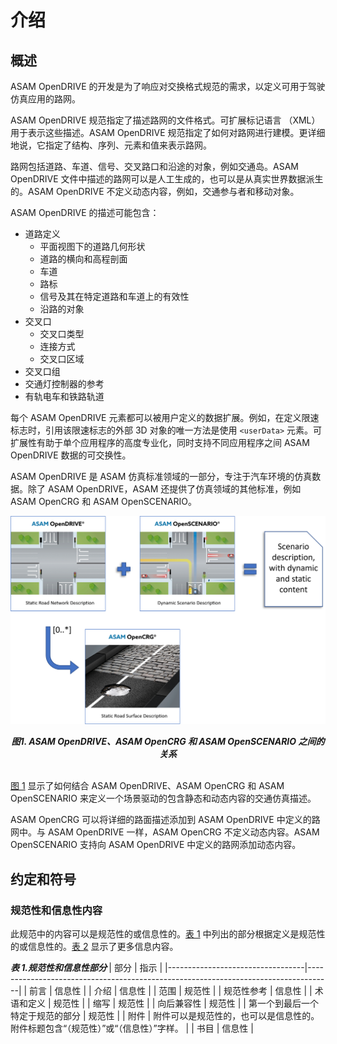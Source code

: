<h1> 介绍 </h1>

<h2> 概述 </h2>

ASAM OpenDRIVE 的开发是为了响应对交换格式规范的需求，以定义可用于驾驶仿真应用的路网。

ASAM OpenDRIVE 规范指定了描述路网的文件格式。可扩展标记语言 （XML） 用于表示这些描述。ASAM OpenDRIVE 规范指定了如何对路网进行建模。更详细地说，它指定了结构、序列、元素和值来表示路网。

路网包括道路、车道、信号、交叉路口和沿途的对象，例如交通岛。ASAM OpenDRIVE 文件中描述的路网可以是人工生成的，也可以是从真实世界数据派生的。ASAM OpenDRIVE 不定义动态内容，例如，交通参与者和移动对象。

ASAM OpenDRIVE 的描述可能包含：

- 道路定义
  - 平面视图下的道路几何形状
  - 道路的横向和高程剖面
  - 车道
  - 路标
  - 信号及其在特定道路和车道上的有效性
  - 沿路的对象
- 交叉口
  - 交叉口类型
  - 连接方式
  - 交叉口区域
- 交叉口组
- 交通灯控制器的参考
- 有轨电车和铁路轨道

每个 ASAM OpenDRIVE 元素都可以被用户定义的数据扩展。例如，在定义限速标志时，引用该限速标志的外部 3D 对象的唯一方法是使用 `<userData>` 元素。可扩展性有助于单个应用程序的高度专业化，同时支持不同应用程序之间 ASAM OpenDRIVE 数据的可交换性。

ASAM OpenDRIVE 是 ASAM 仿真标准领域的一部分，专注于汽车环境的仿真数据。除了 ASAM OpenDRIVE，ASAM 还提供了仿真领域的其他标准，例如 ASAM OpenCRG 和 ASAM OpenSCENARIO。

<span id="p1">![相互关系](..\图片\图1.png "ASAM OpenDRIVE、ASAM OpenCRG 和 ASAM OpenSCENARIO 之间的关系")<span>
<center><I><B>图1. ASAM OpenDRIVE、ASAM OpenCRG 和 ASAM OpenSCENARIO 之间的关系</B></I></center><br>

[图 1](#p1) 显示了如何结合 ASAM OpenDRIVE、ASAM OpenCRG 和 ASAM OpenSCENARIO 来定义一个场景驱动的包含静态和动态内容的交通仿真描述。

ASAM OpenCRG 可以将详细的路面描述添加到 ASAM OpenDRIVE 中定义的路网中。与 ASAM OpenDRIVE 一样，ASAM OpenCRG 不定义动态内容。ASAM OpenSCENARIO 支持向 ASAM OpenDRIVE 中定义的路网添加动态内容。

<h2> 约定和符号 </h2>

<h3> 规范性和信息性内容 </h3>

此规范中的内容可以是规范性的或信息性的。[表 1](#t1) 中列出的部分根据定义是规范性的或信息性的。[表 2](#t2) 显示了更多信息内容。

<i id="t1"><b> 表 1.规范性和信息性部分 </b></i>
| 部分                             | 指示                                                                               |
|----------------------------------|------------------------------------------------------------------------------------|
| 前言                             | 信息性                                                                             |
| 介绍                             | 信息性                                                                             |
| 范围                             | 规范性                                                                             |
| 规范性参考                       | 信息性                                                                             |
| 术语和定义                       | 规范性                                                                             |
| 缩写                             | 规范性                                                                             |
| 向后兼容性                       | 规范性                                                                             |
| 第一个到最后一个特定于规范的部分 | 规范性                                                                             |
| 附件                             | 附件可以是规范性的，也可以是信息性的。附件标题包含“（规范性）”或“（信息性）”字样。 |
| 书目                             | 信息性                                                                             |
